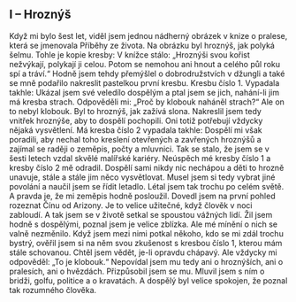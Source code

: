 ## I – Hroznýš

Když mi bylo šest let, viděl jsem jednou nádherný obrázek v knize o pralese, která se
jmenovala Příběhy ze života. Na obrázku byl hroznýš, jak polyká šelmu. Tohle je kopie
kresby:
V knížce stálo: „Hroznýši svou kořist nežvýkají, polykají ji celou. Potom se nemohou ani
hnout a celého půl roku spí a tráví.“
Hodně jsem tehdy přemýšlel o dobrodružstvích v džungli a také se mně podařilo nakreslit
pastelkou první kresbu. Kresbu číslo 1. Vypadala takhle:
Ukázal jsem své veledílo dospělým a ptal jsem se jich, nahání-li jim má kresba strach.
Odpověděli mi:
„Proč by klobouk naháněl strach?“
Ale on to nebyl klobouk. Byl to hroznýš, jak zažívá slona. Nakreslil jsem tedy vnitřek
hroznýše, aby to dospělí pochopili. Oni totiž potřebují vždycky nějaká vysvětlení. Má kresba
číslo 2 vypadala takhle:
Dospělí mi však poradili, aby nechal toho kreslení otevřených a zavřených hroznýšů a zajímal
se raději o zeměpis, počty a mluvnici. Tak se stalo, že jsem se v šesti letech vzdal skvělé
malířské kariéry. Neúspěch mé kresby číslo 1 a kresby číslo 2 mě odradil. Dospělí sami nikdy 
nic nechápou a děti to hrozně unavuje, stále a stále jim něco vysvětlovat. Musel jsem si tedy
vybrat jiné povolání a naučil jsem se řídit letadlo. Létal jsem tak trochu po celém světě.
A pravda je, že mi zeměpis hodně posloužil. Dovedl jsem na první pohled rozeznat Čínu od
Arizony. Je to velice užitečné, když člověk v noci zabloudí.
A tak jsem se v životě setkal se spoustou vážných lidí. Žil jsem hodně s dospělými, poznal
jsem je velice zblízka. Ale mé mínění o nich se valně nezměnilo.
Když jsem mezi nimi potkal někoho, kdo se mi zdál trochu bystrý, ověřil jsem si na něm svou
zkušenost s kresbou číslo 1, kterou mám stále schovanou. Chtěl jsem vědět, je-li opravdu
chápavý. Ale vždycky mi odpověděl: „To je klobouk.“ Nepovídal jsem mu tedy ani o
hroznýších, ani o pralesích, ani o hvězdách. Přizpůsobil jsem se mu. Mluvil jsem s ním o
bridži, golfu, politice a o kravatách. A dospělý byl velice spokojen, že poznal tak rozumného
člověka.